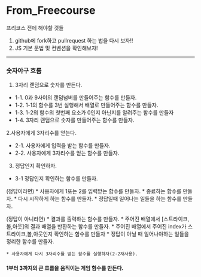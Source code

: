 # From_Freecourse

프리코스 전에 해야할 것들

1. github에 fork하고 pullrequest 하는 법을 다시 보자!! 
2. JS 기본 문법 및 컨벤션을 확인해보자!
---------------------------------

### 숫자야구 흐름


1. 3자리 랜덤으로 숫자를 만든다.
  * 1-1. 0과 9사이의 랜덤넘버를 만들어주는 함수를 만들자.
  * 1-2. 1-1의 함수를 3번 실행해서 배열로 만들어주는 함수를 만들자.
  * 1-3. 1-2의 함수의 첫번째 요소가 0인지 아닌지를 알려주는 함수를 만들자
  * 1-4. 3자리 랜덤으로 숫자를 만들어주는 함수를 만들자.
	
2.사용자에게 3자리수를 얻는다.
  * 2-1. 사용자에게 입력을 받는 함수를 만들자.
  * 2-2. 사용자에게 3자리수를 얻는 함수를 만들자.

3. 정답인지 확인하자.
  * 3-1 정답인지 확인하는 함수를 만들자.
		
   (정답이라면)
    * 사용자에게 1또는 2를 입력받는 함수를 만들자.
    * 종료하는 함수를 만들자.
    * 다시 시작하게 하는 함수를 만들자.
    * 정답일때 일어나는 일들을 하는 함수를 만들자.

   (정답이 아니라면)
    * 결과를 출력하는 함수를 만들자.
    * 주어진 배열에서 [스트라이크,볼,아웃]의 결과 배열을 반환하는 함수를 만들자.
    * 주어진 배열에서 주어진 index가 스트라이크,볼,아웃인지 확인하는 함수를 만들자
    * 정답이 아닐 때 일어나야하는 일들을 정리한 함수를 만들자.

    * 사용자에게 다시 3자리수를 얻는 함수를 실행하자(2-2재사용).

#### 1부터 3까지의 큰 흐름을 움직이는 게임 함수를 만든다.
